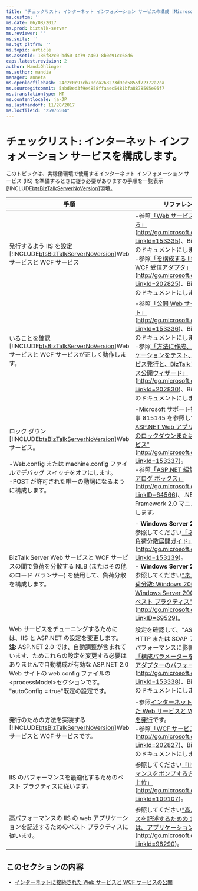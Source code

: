 ```yaml
---
title: 'チェックリスト: インターネット インフォメーション サービスの構成 |Microsoft ドキュメント'
ms.custom: ''
ms.date: 06/08/2017
ms.prod: biztalk-server
ms.reviewer: ''
ms.suite: ''
ms.tgt_pltfrm: ''
ms.topic: article
ms.assetid: 186f82c0-bd50-4c79-a403-8b0d91cc68d6
caps.latest.revision: 2
author: MandiOhlinger
ms.author: mandia
manager: anneta
ms.openlocfilehash: 24c2c0c97cb70dca268273d9ed5855f72372a2ca
ms.sourcegitcommit: 5abd0ed3f9e4858ffaaec5481bfa8878595e95f7
ms.translationtype: MT
ms.contentlocale: ja-JP
ms.lasthandoff: 11/28/2017
ms.locfileid: "25976504"
---
```

# <a name="checklist-configuring-internet-information-services"></a>チェックリスト: インターネット インフォメーション サービスを構成します。
このトピックは、実稼働環境で使用するインターネット インフォメーション サービス (IIS) を準備するときに従う必要がありますの手順を一覧表示[!INCLUDE[btsBizTalkServerNoVersion](../includes/btsbiztalkservernoversion-md.md)]環境。  
  
|手順|リファレンス|  
|-----------|---------------|  
|発行するよう IIS を設定[!INCLUDE[btsBizTalkServerNoVersion](../includes/btsbiztalkservernoversion-md.md)]Web サービスと WCF サービス|-参照[「Web サービスを有効にする」](http://go.microsoft.com/fwlink/?LinkId=153335) (http://go.microsoft.com/fwlink/?LinkId=153335)、BizTalk Server のドキュメントにします。<br />-参照[「を構成する IIS の分離 WCF 受信アダプタ」](http://go.microsoft.com/fwlink/?LinkId=202825)(http://go.microsoft.com/fwlink/?LinkId=202825)、BizTalk Server のドキュメントにします。|  
|いることを確認[!INCLUDE[btsBizTalkServerNoVersion](../includes/btsbiztalkservernoversion-md.md)]Web サービスと WCF サービスが正しく動作します。|-参照[「公開 Web サービスのテスト」](http://go.microsoft.com/fwlink/?LinkId=153336) (http://go.microsoft.com/fwlink/?LinkId=153336)、BizTalk Server のドキュメントにします。<br />-参照[「方法に作成、.NET アプリケーションをテスト、WCF サービス発行と、BizTalk WCF サービス公開ウィザード」](http://go.microsoft.com/fwlink/?LinkId=202830) (http://go.microsoft.com/fwlink/?LinkId=202830)、BizTalk Server のドキュメントにします。|  
|ロック ダウン[!INCLUDE[btsBizTalkServerNoVersion](../includes/btsbiztalkservernoversion-md.md)]Web サービス。<br /><br /> -Web.config または machine.config ファイルでデバッグ スイッチをオフにします。<br />-POST が許可された唯一の動詞になるように構成します。|-Microsoft サポート技術情報の記事 815145 を参照して["する方法: ASP.NET Web アプリケーションのロックダウンまたは Web サービス"](http://go.microsoft.com/fwlink/?LinkId=153337) (http://go.microsoft.com/fwlink/?LinkId=153337)。<br />-参照[「ASP.NET 編集ルール ダイアログ ボックス」](http://go.microsoft.com/fwlink/?LinkID=64566) (http://go.microsoft.com/fwlink/?LinkID=64566)、.NET Framework 2.0 マニュアルを参照します。|  
|BizTalk Server Web サービスと WCF サービスの間で負荷を分散する NLB (またはその他のロード バランサー) を使用して、負荷分散を構成します。|-   **Windows Server 2008 の**: を参照してください[「ネットワーク負荷分散展開ガイド」](http://go.microsoft.com/fwlink/?LinkId=153139) (http://go.microsoft.com/fwlink/?LinkId=153139)。<br />-   **Windows Server 2003 の**: を参照してください["ネットワーク負荷分散: Windows 2000 および Windows Server 2003 の構成のベスト プラクティス"](http://go.microsoft.com/fwlink/?LinkID=69529) (http://go.microsoft.com/fwlink/?LinkID=69529)。|  
|Web サービスをチューニングするためには、IIS と ASP.NET の設定を変更します。 **注:** ASP.NET 2.0 では、自動調整が含まれています、ためこれらの設定を変更する必要はありませんで自動構成が有効な ASP.NET 2.0 Web サイトの web.config ファイルの\<processModel\>セクションです。 "autoConfig = true"既定の設定です。|設定を確認して、"ASP.NET HTTP または SOAP アダプターのパフォーマンスに影響する"」の「 [「構成パラメーターをに影響するアダプターのパフォーマンス」](http://go.microsoft.com/fwlink/?LinkId=153338) (http://go.microsoft.com/fwlink/?LinkId=153338)、BizTalk Server のドキュメントにします。|  
|発行のための方法を実装する[!INCLUDE[btsBizTalkServerNoVersion](../includes/btsbiztalkservernoversion-md.md)]Web サービスと WCF サービスです。|-参照[インターネットに接続された Web サービスと WCF サービスを発行](../technical-guides/publishing-internet-facing-web-services-and-wcf-services.md)です。<br />-参照[「WCF サービスの公開」](http://go.microsoft.com/fwlink/?LinkId=202827) (http://go.microsoft.com/fwlink/?LinkId=202827)、BizTalk Server のドキュメントにします。|  
|IIS のパフォーマンスを最適化するためのベスト プラクティスに従います。|参照してください[「IIS のパフォーマンスをポンプする方法は 10 の上位」](http://go.microsoft.com/fwlink/?LinkId=109107) (http://go.microsoft.com/fwlink/?LinkId=109107)。|  
|高パフォーマンスの IIS の web アプリケーションを記述するためのベスト プラクティスに従います。|参照してください["高パフォーマンスを記述するための 10 のヒントは、アプリケーションを Web"](http://go.microsoft.com/fwlink/?LinkId=98290) (http://go.microsoft.com/fwlink/?LinkId=98290)。|  
  
## <a name="in-this-section"></a>このセクションの内容  
  
-   [インターネットに接続された Web サービスと WCF サービスの公開](../technical-guides/publishing-internet-facing-web-services-and-wcf-services.md)